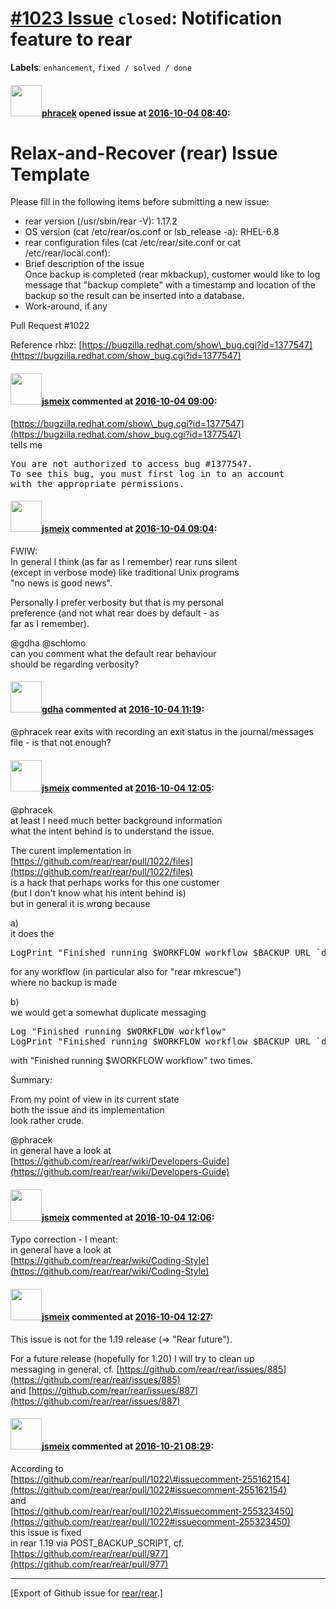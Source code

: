 [\#1023 Issue](https://github.com/rear/rear/issues/1023) `closed`: Notification feature to rear
===============================================================================================

**Labels**: `enhancement`, `fixed / solved / done`

#### <img src="https://avatars.githubusercontent.com/u/3416672?u=8867c1fd5f4ffa568d781775ab6110624b2dccd4&v=4" width="50">[phracek](https://github.com/phracek) opened issue at [2016-10-04 08:40](https://github.com/rear/rear/issues/1023):

Relax-and-Recover (rear) Issue Template
=======================================

Please fill in the following items before submitting a new issue:

-   rear version (/usr/sbin/rear -V): 1.17.2
-   OS version (cat /etc/rear/os.conf or lsb\_release -a): RHEL-6.8
-   rear configuration files (cat /etc/rear/site.conf or cat
    /etc/rear/local.conf):
-   Brief description of the issue  
    Once backup is completed (rear mkbackup), customer would like to log
    message that "backup complete" with a timestamp and location of the
    backup so the result can be inserted into a database.
-   Work-around, if any

Pull Request \#1022

Reference rhbz:
[https://bugzilla.redhat.com/show\_bug.cgi?id=1377547](https://bugzilla.redhat.com/show_bug.cgi?id=1377547)

#### <img src="https://avatars.githubusercontent.com/u/1788608?u=925fc54e2ce01551392622446ece427f51e2f0ce&v=4" width="50">[jsmeix](https://github.com/jsmeix) commented at [2016-10-04 09:00](https://github.com/rear/rear/issues/1023#issuecomment-251333267):

[https://bugzilla.redhat.com/show\_bug.cgi?id=1377547](https://bugzilla.redhat.com/show_bug.cgi?id=1377547)  
tells me

<pre>
You are not authorized to access bug #1377547.
To see this bug, you must first log in to an account
with the appropriate permissions.
</pre>

#### <img src="https://avatars.githubusercontent.com/u/1788608?u=925fc54e2ce01551392622446ece427f51e2f0ce&v=4" width="50">[jsmeix](https://github.com/jsmeix) commented at [2016-10-04 09:04](https://github.com/rear/rear/issues/1023#issuecomment-251334134):

FWIW:  
In general I think (as far as I remember) rear runs silent  
(except in verbose mode) like traditional Unix programs  
"no news is good news".

Personally I prefer verbosity but that is my personal  
preference (and not what rear does by default - as  
far as I remember).

@gdha @schlomo  
can you comment what the default rear behaviour  
should be regarding verbosity?

#### <img src="https://avatars.githubusercontent.com/u/888633?u=cdaeb31efcc0048d3619651aa18dd4b76e636b21&v=4" width="50">[gdha](https://github.com/gdha) commented at [2016-10-04 11:19](https://github.com/rear/rear/issues/1023#issuecomment-251361208):

@phracek rear exits with recording an exit status in the
journal/messages file - is that not enough?

#### <img src="https://avatars.githubusercontent.com/u/1788608?u=925fc54e2ce01551392622446ece427f51e2f0ce&v=4" width="50">[jsmeix](https://github.com/jsmeix) commented at [2016-10-04 12:05](https://github.com/rear/rear/issues/1023#issuecomment-251369333):

@phracek  
at least I need much better background information  
what the intent behind is to understand the issue.

The curent implementation in  
[https://github.com/rear/rear/pull/1022/files](https://github.com/rear/rear/pull/1022/files)  
is a hack that perhaps works for this one customer  
(but I don't know what his intent behind is)  
but in general it is wrong because

a)  
it does the

<pre>
LogPrint "Finished running $WORKFLOW workflow $BACKUP_URL `date` "
</pre>

for any workflow (in particular also for "rear mkrescue")  
where no backup is made

b)  
we would get a somewhat duplicate messaging

<pre>
Log "Finished running $WORKFLOW workflow"
LogPrint "Finished running $WORKFLOW workflow $BACKUP_URL `date` "
</pre>

with "Finished running $WORKFLOW workflow" two times.

Summary:

From my point of view in its current state  
both the issue and its implementation  
look rather crude.

@phracek  
in general have a look at  
[https://github.com/rear/rear/wiki/Developers-Guide](https://github.com/rear/rear/wiki/Developers-Guide)

#### <img src="https://avatars.githubusercontent.com/u/1788608?u=925fc54e2ce01551392622446ece427f51e2f0ce&v=4" width="50">[jsmeix](https://github.com/jsmeix) commented at [2016-10-04 12:06](https://github.com/rear/rear/issues/1023#issuecomment-251369500):

Typo correction - I meant:  
in general have a look at  
[https://github.com/rear/rear/wiki/Coding-Style](https://github.com/rear/rear/wiki/Coding-Style)

#### <img src="https://avatars.githubusercontent.com/u/1788608?u=925fc54e2ce01551392622446ece427f51e2f0ce&v=4" width="50">[jsmeix](https://github.com/jsmeix) commented at [2016-10-04 12:27](https://github.com/rear/rear/issues/1023#issuecomment-251373757):

This issue is not for the 1.19 release (=&gt; "Rear future").

For a future release (hopefully for 1.20) I will try to clean up  
messaging in general, cf.
[https://github.com/rear/rear/issues/885](https://github.com/rear/rear/issues/885)  
and
[https://github.com/rear/rear/issues/887](https://github.com/rear/rear/issues/887)

#### <img src="https://avatars.githubusercontent.com/u/1788608?u=925fc54e2ce01551392622446ece427f51e2f0ce&v=4" width="50">[jsmeix](https://github.com/jsmeix) commented at [2016-10-21 08:29](https://github.com/rear/rear/issues/1023#issuecomment-255324302):

According to  
[https://github.com/rear/rear/pull/1022\#issuecomment-255162154](https://github.com/rear/rear/pull/1022#issuecomment-255162154)  
and  
[https://github.com/rear/rear/pull/1022\#issuecomment-255323450](https://github.com/rear/rear/pull/1022#issuecomment-255323450)  
this issue is fixed  
in rear 1.19 via POST\_BACKUP\_SCRIPT, cf.  
[https://github.com/rear/rear/pull/977](https://github.com/rear/rear/pull/977)

------------------------------------------------------------------------

\[Export of Github issue for
[rear/rear](https://github.com/rear/rear).\]
